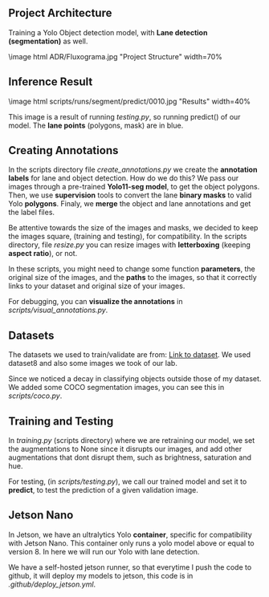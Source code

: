 ## Project Architecture

Training a Yolo Object detection model, with **Lane detection (segmentation)** as well.

\image html ADR/Fluxograma.jpg "Project Structure" width=70%

## Inference Result

\image html scripts/runs/segment/predict/0010.jpg "Results" width=40%

This image is a result of running *testing.py*, so running predict() of our model. The **lane points** (polygons, mask) are in blue.

## Creating Annotations

In the scripts directory file *create_annotations.py* we create the **annotation labels** for lane and object detection. How do we do this? We pass our images through a pre-trained **Yolo11-seg model**, to get the object polygons. Then, we use **supervision** tools to convert the lane **binary masks** to valid Yolo **polygons**. Finaly, we **merge** the object and lane annotations and get the label files.

Be attentive towards the size of the images and masks, we decided to keep the images square, (training and testing), for compatibility. In the scripts directory, file *resize.py* you can resize images with **letterboxing** (keeping **aspect ratio**), or not.

In these scripts, you might need to change some function **parameters**, the original size of the images, and the **paths** to the images, so that it correctly links to your dataset and original size of your images.

For debugging, you can **visualize the annotations** in *scripts/visual_annotations.py*.

## Datasets

The datasets we used to train/validate are from: [Link to dataset](https://onedrive.live.com/?id=4EF9629CA3CB4B5E%213022&cid=4EF9629CA3CB4B5E&redeem=aHR0cHM6Ly8xZHJ2Lm1zL3UvcyFBbDVMeTZPY1l2bE9sMDQxNHNSb3BGVkgyOTVXP2U9Q2pjbDYy).
We used dataset8 and also some images we took of our lab.

Since we noticed a decay in classifying objects outside those of my dataset. We added some COCO segmentation images, you can see this in *scripts/coco.py*.

## Training and Testing

In *training.py* (scripts directory) where we are retraining our model, we set the augmentations to None since it disrupts our images, and add other augmentations that dont disrupt them, such as brightness, saturation and hue.

For testing, (in *scripts/testing.py*), we call our trained model and set it to **predict**, to test the prediction of a given validation image.

## Jetson Nano

In Jetson, we have an ultralytics Yolo **container**, specific for compatibility with Jetson Nano. This container only runs a yolo model above or equal to version 8. In here we will run our Yolo with lane detection.

We have a self-hosted jetson runner, so that everytime I push the code to github, it will deploy my models to jetson, this code is in *.github/deploy_jetson.yml*.